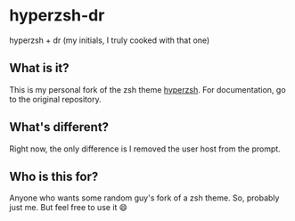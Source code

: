 # hyperzsh-dr
hyperzsh + dr (my initials, I truly cooked with that one)

## What is it?
This is my personal fork of the zsh theme [hyperzsh](https://github.com/tylerreckart/hyperzsh). For documentation, go to the original repository. 

## What's different?
Right now, the only difference is I removed the user host from the prompt.

## Who is this for?
Anyone who wants some random guy's fork of a zsh theme. So, probably just me. But feel free to use it :smile: 